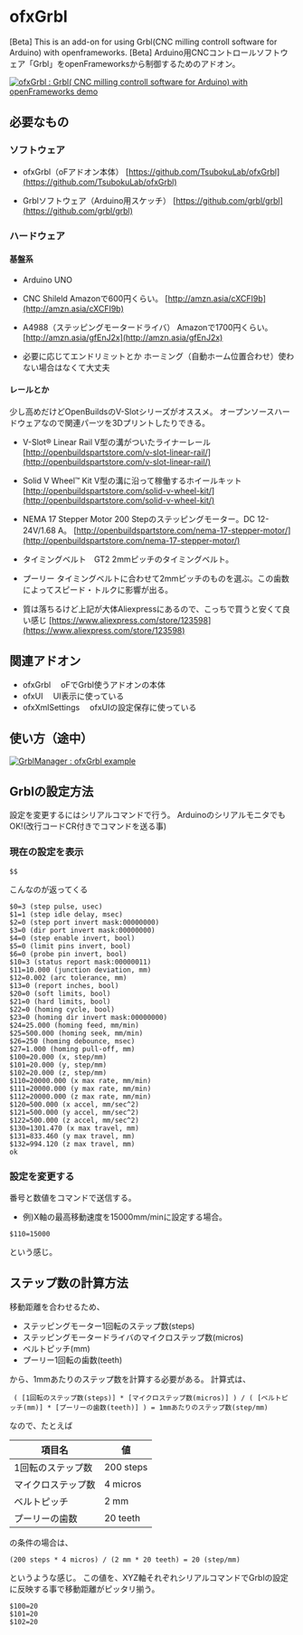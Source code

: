 ﻿# ofxGrbl
[Beta] This is an add-on for using Grbl(CNC milling controll software for Arduino) with openframeworks. 
[Beta] Arduino用CNCコントロールソフトウェア「Grbl」をopenFrameworksから制御するためのアドオン。

[![ofxGrbl : Grbl( CNC milling controll software for Arduino) with openFrameworks demo](http://img.youtube.com/vi/3CR-sZpXvfI/0.jpg)](http://www.youtube.com/watch?v=3CR-sZpXvfI "ofxGrbl : Grbl( CNC milling controll software for Arduino) with openFrameworks demo")

## 必要なもの
### ソフトウェア
* ofxGrbl（oFアドオン本体）
 [https://github.com/TsubokuLab/ofxGrbl](https://github.com/TsubokuLab/ofxGrbl) 

* Grblソフトウェア（Arduino用スケッチ）
 [https://github.com/grbl/grbl](https://github.com/grbl/grbl) 

### ハードウェア

#### 基盤系

* Arduino UNO
* CNC Shileld
 Amazonで600円くらい。
 [http://amzn.asia/cXCFI9b](http://amzn.asia/cXCFI9b) 

* A4988（ステッピングモータードライバ）
 Amazonで1700円くらい。
 [http://amzn.asia/gfEnJ2x](http://amzn.asia/gfEnJ2x) 

* 必要に応じてエンドリミットとか
 ホーミング（自動ホーム位置合わせ）使わない場合はなくて大丈夫

#### レールとか
少し高めだけどOpenBuildsのV-Slotシリーズがオススメ。
オープンソースハードウェアなので関連パーツを3Dプリントしたりできる。

* V-Slot­® Linear Rail
V型の溝がついたライナーレール
 [http://openbuildspartstore.com/v-slot-linear-rail/](http://openbuildspartstore.com/v-slot-linear-rail/) 

* Solid V Wheel™ Kit
 V型の溝に沿って稼働するホイールキット
 [http://openbuildspartstore.com/solid-v-wheel-kit/](http://openbuildspartstore.com/solid-v-wheel-kit/) 

* NEMA 17 Stepper Motor
 200 Stepのステッピングモーター。DC 12-24V/1.68 A。
 [http://openbuildspartstore.com/nema-17-stepper-motor/](http://openbuildspartstore.com/nema-17-stepper-motor/) 

* タイミングベルト　GT2
 2mmピッチのタイミングベルト。
* プーリー
 タイミングベルトに合わせて2mmピッチのものを選ぶ。この歯数によってスピード・トルクに影響が出る。
* 質は落ちるけど上記が大体Aliexpressにあるので、こっちで買うと安くて良い感じ
 [https://www.aliexpress.com/store/123598](https://www.aliexpress.com/store/123598) 

## 関連アドオン
* ofxGrbl
　oFでGrbl使うアドオンの本体
* ofxUI
　UI表示に使っている
* ofxXmlSettings
　ofxUIの設定保存に使っている

## 使い方（途中）
[![GrblManager : ofxGrbl example ](http://img.youtube.com/vi/54ps6AzPNp4/0.jpg)](http://www.youtube.com/watch?v=54ps6AzPNp4 "GrblManager : ofxGrbl example ")
## Grblの設定方法
設定を変更するにはシリアルコマンドで行う。
ArduinoのシリアルモニタでもOK!(改行コードCR付きでコマンドを送る事)
### 現在の設定を表示
```
$$
```
こんなのが返ってくる

```
$0=3 (step pulse, usec)
$1=1 (step idle delay, msec)
$2=0 (step port invert mask:00000000)
$3=0 (dir port invert mask:00000000)
$4=0 (step enable invert, bool)
$5=0 (limit pins invert, bool)
$6=0 (probe pin invert, bool)
$10=3 (status report mask:00000011)
$11=10.000 (junction deviation, mm)
$12=0.002 (arc tolerance, mm)
$13=0 (report inches, bool)
$20=0 (soft limits, bool)
$21=0 (hard limits, bool)
$22=0 (homing cycle, bool)
$23=0 (homing dir invert mask:00000000)
$24=25.000 (homing feed, mm/min)
$25=500.000 (homing seek, mm/min)
$26=250 (homing debounce, msec)
$27=1.000 (homing pull-off, mm)
$100=20.000 (x, step/mm)
$101=20.000 (y, step/mm)
$102=20.000 (z, step/mm)
$110=20000.000 (x max rate, mm/min)
$111=20000.000 (y max rate, mm/min)
$112=20000.000 (z max rate, mm/min)
$120=500.000 (x accel, mm/sec^2)
$121=500.000 (y accel, mm/sec^2)
$122=500.000 (z accel, mm/sec^2)
$130=1301.470 (x max travel, mm)
$131=833.460 (y max travel, mm)
$132=994.120 (z max travel, mm)
ok
```

### 設定を変更する
番号と数値をコマンドで送信する。
* 例)X軸の最高移動速度を15000mm/minに設定する場合。

```
$110=15000
```
という感じ。

## ステップ数の計算方法
移動距離を合わせるため、

* ステッピングモーター1回転のステップ数(steps)
* ステッピングモータードライバのマイクロステップ数(micros)
* ベルトピッチ(mm)
* プーリー1回転の歯数(teeth)

から、1mmあたりのステップ数を計算する必要がある。
計算式は、

```
 ( [1回転のステップ数(steps)] * [マイクロステップ数(micros)] ) / ( [ベルトピッチ(mm)] * [プーリーの歯数(teeth)] ) = 1mmあたりのステップ数(step/mm)
```
なので、たとえば

| 項目名 | 値 |
| ------------- | ------------- |
| 1回転のステップ数  | 200 steps  |
| マイクロステップ数  | 4 micros |
| ベルトピッチ  | 2 mm  |
| プーリーの歯数  | 20 teeth  |
の条件の場合は、

```
(200 steps * 4 micros) / (2 mm * 20 teeth) = 20 (step/mm)
```
というような感じ。
この値を、XYZ軸それぞれシリアルコマンドでGrblの設定に反映する事で移動距離がピッタリ揃う。

```
$100=20
$101=20
$102=20
```
